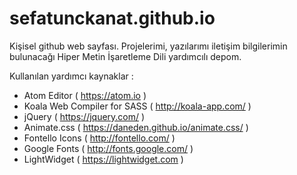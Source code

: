 # sefatunckanat.github.io
Kişisel github web sayfası.
Projelerimi, yazılarımı iletişim bilgilerimin bulunacağı Hiper Metin İşaretleme Dili yardımcılı depom.

Kullanılan yardımcı kaynaklar :
 - Atom Editor ( https://atom.io )
 - Koala Web Compiler for SASS ( http://koala-app.com/ )
 - jQuery ( https://jquery.com/ )
 - Animate.css ( https://daneden.github.io/animate.css/ )
 - Fontello Icons ( http://fontello.com/  )
 - Google Fonts ( http://fonts.google.com/ )
 - LightWidget ( https://lightwidget.com )
